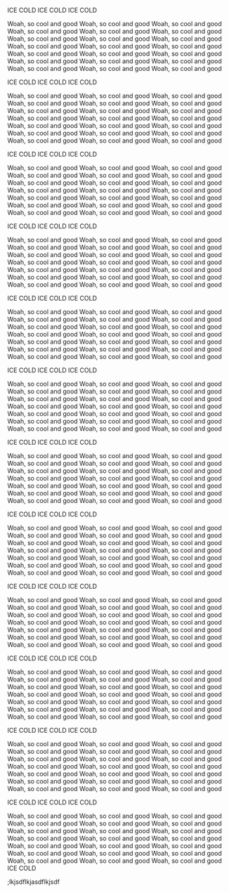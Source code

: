 ICE COLD ICE COLD ICE COLD

Woah, so cool and good Woah, so cool and good Woah, so cool and good
Woah, so cool and good Woah, so cool and good Woah, so cool and good
Woah, so cool and good Woah, so cool and good Woah, so cool and good
Woah, so cool and good Woah, so cool and good Woah, so cool and good
Woah, so cool and good Woah, so cool and good Woah, so cool and good
Woah, so cool and good Woah, so cool and good Woah, so cool and good
Woah, so cool and good Woah, so cool and good Woah, so cool and good

ICE COLD ICE COLD ICE COLD

Woah, so cool and good Woah, so cool and good Woah, so cool and good
Woah, so cool and good Woah, so cool and good Woah, so cool and good
Woah, so cool and good Woah, so cool and good Woah, so cool and good
Woah, so cool and good Woah, so cool and good Woah, so cool and good
Woah, so cool and good Woah, so cool and good Woah, so cool and good
Woah, so cool and good Woah, so cool and good Woah, so cool and good
Woah, so cool and good Woah, so cool and good Woah, so cool and good

ICE COLD ICE COLD ICE COLD

Woah, so cool and good Woah, so cool and good Woah, so cool and good
Woah, so cool and good Woah, so cool and good Woah, so cool and good
Woah, so cool and good Woah, so cool and good Woah, so cool and good
Woah, so cool and good Woah, so cool and good Woah, so cool and good
Woah, so cool and good Woah, so cool and good Woah, so cool and good
Woah, so cool and good Woah, so cool and good Woah, so cool and good
Woah, so cool and good Woah, so cool and good Woah, so cool and good

ICE COLD ICE COLD ICE COLD

Woah, so cool and good Woah, so cool and good Woah, so cool and good
Woah, so cool and good Woah, so cool and good Woah, so cool and good
Woah, so cool and good Woah, so cool and good Woah, so cool and good
Woah, so cool and good Woah, so cool and good Woah, so cool and good
Woah, so cool and good Woah, so cool and good Woah, so cool and good
Woah, so cool and good Woah, so cool and good Woah, so cool and good
Woah, so cool and good Woah, so cool and good Woah, so cool and good

ICE COLD ICE COLD ICE COLD

Woah, so cool and good Woah, so cool and good Woah, so cool and good
Woah, so cool and good Woah, so cool and good Woah, so cool and good
Woah, so cool and good Woah, so cool and good Woah, so cool and good
Woah, so cool and good Woah, so cool and good Woah, so cool and good
Woah, so cool and good Woah, so cool and good Woah, so cool and good
Woah, so cool and good Woah, so cool and good Woah, so cool and good
Woah, so cool and good Woah, so cool and good Woah, so cool and good

ICE COLD ICE COLD ICE COLD

Woah, so cool and good Woah, so cool and good Woah, so cool and good
Woah, so cool and good Woah, so cool and good Woah, so cool and good
Woah, so cool and good Woah, so cool and good Woah, so cool and good
Woah, so cool and good Woah, so cool and good Woah, so cool and good
Woah, so cool and good Woah, so cool and good Woah, so cool and good
Woah, so cool and good Woah, so cool and good Woah, so cool and good
Woah, so cool and good Woah, so cool and good Woah, so cool and good

ICE COLD ICE COLD ICE COLD

Woah, so cool and good Woah, so cool and good Woah, so cool and good
Woah, so cool and good Woah, so cool and good Woah, so cool and good
Woah, so cool and good Woah, so cool and good Woah, so cool and good
Woah, so cool and good Woah, so cool and good Woah, so cool and good
Woah, so cool and good Woah, so cool and good Woah, so cool and good
Woah, so cool and good Woah, so cool and good Woah, so cool and good
Woah, so cool and good Woah, so cool and good Woah, so cool and good

ICE COLD ICE COLD ICE COLD

Woah, so cool and good Woah, so cool and good Woah, so cool and good
Woah, so cool and good Woah, so cool and good Woah, so cool and good
Woah, so cool and good Woah, so cool and good Woah, so cool and good
Woah, so cool and good Woah, so cool and good Woah, so cool and good
Woah, so cool and good Woah, so cool and good Woah, so cool and good
Woah, so cool and good Woah, so cool and good Woah, so cool and good
Woah, so cool and good Woah, so cool and good Woah, so cool and good

ICE COLD ICE COLD ICE COLD

Woah, so cool and good Woah, so cool and good Woah, so cool and good
Woah, so cool and good Woah, so cool and good Woah, so cool and good
Woah, so cool and good Woah, so cool and good Woah, so cool and good
Woah, so cool and good Woah, so cool and good Woah, so cool and good
Woah, so cool and good Woah, so cool and good Woah, so cool and good
Woah, so cool and good Woah, so cool and good Woah, so cool and good
Woah, so cool and good Woah, so cool and good Woah, so cool and good

ICE COLD ICE COLD ICE COLD

Woah, so cool and good Woah, so cool and good Woah, so cool and good
Woah, so cool and good Woah, so cool and good Woah, so cool and good
Woah, so cool and good Woah, so cool and good Woah, so cool and good
Woah, so cool and good Woah, so cool and good Woah, so cool and good
Woah, so cool and good Woah, so cool and good Woah, so cool and good
Woah, so cool and good Woah, so cool and good Woah, so cool and good
Woah, so cool and good Woah, so cool and good Woah, so cool and good

ICE COLD ICE COLD ICE COLD

Woah, so cool and good Woah, so cool and good Woah, so cool and good
Woah, so cool and good Woah, so cool and good Woah, so cool and good
Woah, so cool and good Woah, so cool and good Woah, so cool and good
Woah, so cool and good Woah, so cool and good Woah, so cool and good
Woah, so cool and good Woah, so cool and good Woah, so cool and good
Woah, so cool and good Woah, so cool and good Woah, so cool and good
Woah, so cool and good Woah, so cool and good Woah, so cool and good

ICE COLD ICE COLD ICE COLD

Woah, so cool and good Woah, so cool and good Woah, so cool and good
Woah, so cool and good Woah, so cool and good Woah, so cool and good
Woah, so cool and good Woah, so cool and good Woah, so cool and good
Woah, so cool and good Woah, so cool and good Woah, so cool and good
Woah, so cool and good Woah, so cool and good Woah, so cool and good
Woah, so cool and good Woah, so cool and good Woah, so cool and good
Woah, so cool and good Woah, so cool and good Woah, so cool and good
ICE COLD

;lkjsdflkjasdflkjsdf
